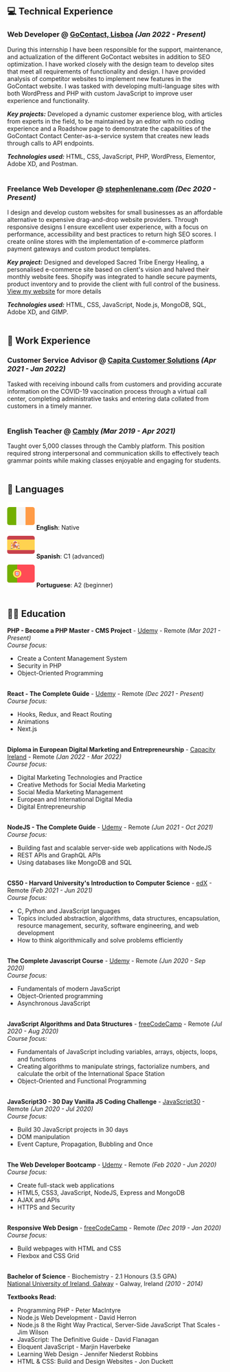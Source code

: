 ## 💻 <span class="header">Technical Experience</span>

### **<span class="position">Web Developer</span>** @ [GoContact, Lisboa](https://www.gocontact.com/) _(<span class="employment-dates">Jan 2022 - Present</span>)_ <br>

<span class="employment-description">During this internship I have been responsible for the support, maintenance, and actualization of the different GoContact websites in addition to SEO optimization. I have worked closely with the design team to develop sites that meet all requirements of functionality and design. I have provided analysis of competitor websites to implement new features in the GoContact website. I was tasked with developing multi-language sites with both WordPress and PHP with custom JavaScript to improve user experience and functionality. </span> <br>

**_<span class="key-projects-header">Key projects</span>:_** <span class="key-projects">Developed a dynamic customer experience blog, with articles from experts in the field, to be maintained by an editor with no coding experience and a Roadshow page to demonstrate the capabilities of the GoContact Contact Center-as-a-service system that creates new leads through calls to API endpoints.</span>

**_<span class="technology-used">Technologies used</span>:_** HTML, CSS, JavaScript, PHP, WordPress, Elementor, Adobe XD, <span class="and">and</span> Postman.
<br><br>

### **<span class="position">Freelance Web Developer</span>** @ [stephenlenane.com](https://www.stephenlenane.com) _(<span class="employment-dates">Dec 2020 - Present</span>)_ <br>

<span class="employment-description">I design and develop custom websites for small businesses as an affordable alternative to expensive drag-and-drop website providers. Through responsive designs I ensure excellent user experience, with a focus on performance, accessibility and best practices to return high SEO scores. I create online stores with the implementation of e-commerce platform payment gateways and custom product templates.</span> <br>

**_<span class="key-project-header">Key project</span>:_** <span class="key-projects">Designed and developed Sacred Tribe Energy Healing, a personalised e-commerce site based on client's vision and halved their monthly website fees. Shopify was integrated to handle secure payments, product inventory and to provide the client with full control of the business. <a href="https://www.stephenlenane.com"><span class="website-small">View my website</span></a> for more details</span>

**_<span class="technology-used">Technologies used</span>:_** HTML, CSS, JavaScript, Node.js, MongoDB, SQL, Adobe XD, <span class="and">and</span> GIMP.
<br><br>

## 💼 <span class="header">Work Experience</span>

### **<span class="position">Customer Service Advisor</span>** @ [Capita Customer Solutions](https://www.capitacustomersolutions.ie/) _(<span class="employment-dates">Apr 2021 - Jan 2022</span>)_ <br>

<span class="employment-description">Tasked with receiving inbound calls from customers and providing accurate information on the COVID-19 vaccination process through a virtual call center, completing administrative tasks and entering data collated from customers in a timely manner.</span>
<br><br>

### **<span class="position">English Teacher</span>** @ [Cambly](https://www.cambly.com/) _(<span class="employment-dates">Mar 2019 - Apr 2021</span>)_ <br>

<span class="employment-description">Taught over 5,000 classes through the Cambly platform. This position required strong interpersonal and communication skills to effectively teach grammar points while making classes enjoyable and engaging for students.</span>
<br><br>

## 💬 <span class="header">Languages</span>

<img class="language-flag" src="./assets/img/ireland.png"> **<span class="language-name">English</span>**: <span class="language-level">Native</span> <br>
<img class="language-flag" src="./assets/img/spain.png"> **<span class="language-name">Spanish</span>**: <span class="language-level">C1 (advanced)</span> <br>
<img class="language-flag" src="./assets/img/portugal.png"> **<span class="language-name">Portuguese</span>**: <span class="language-level">A2 (beginner)</span>
<br><br>

## 👨‍🎓 <span class="header">Education</span>

**PHP - Become a PHP Master - CMS Project** - [Udemy](https://www.udemy.com/course/php-for-complete-beginners-includes-msql-object-oriented/) - Remote _(<span class="course-dates">Mar 2021 - Present</span>)_ <br>
_<span class="course-focus">Course focus</span>:_ 
- <span class="course-description">Create a Content Management System</span> <br>
- <span class="course-description">Security in PHP</span> <br>
- <span class="course-description">Object-Oriented Programming</span>  <br><br>

**React - The Complete Guide** - [Udemy](https://www.udemy.com/course/react-the-complete-guide-incl-redux/) - Remote _(<span class="course-dates">Dec 2021 - Present</span>)_ <br>
_<span class="course-focus">Course focus</span>:_ 
- <span class="course-description">Hooks, Redux, and React Routing</span> <br>
- <span class="course-description">Animations</span> <br>
- <span class="course-description">Next.js</span>  <br><br>

**Diploma in European Digital Marketing and Entrepreneurship** - [Capacity Ireland](http://www.capacityireland.ie/digital-marketing) - Remote _(<span class="course-dates">Jan 2022 - Mar 2022</span>)_ <br>
_<span class="course-focus">Course focus</span>:_ 
- <span class="course-description">Digital Marketing Technologies and Practice</span>  <br>
- <span class="course-description">Creative Methods for Social Media Marketing</span> <br>
- <span class="course-description">Social Media Marketing Management</span> <br>
- <span class="course-description">European and International Digital Media</span> <br>
- <span class="course-description">Digital Entrepreneurship</span>  <br><br>

**NodeJS - The Complete Guide** - [Udemy](https://www.udemy.com/course/nodejs-the-complete-guide/) - Remote _(<span class="course-dates">Jun 2021 - Oct 2021</span>)_ <br>
_<span class="course-focus">Course focus</span>:_ 
- <span class="course-description">Building fast and scalable server-side web applications with NodeJS</span> <br>
- <span class="course-description">REST APIs and GraphQL APIs</span> <br>
- <span class="course-description">Using databases like MongoDB and SQL</span> <br><br>

**CS50 - Harvard University's Introduction to Computer Science** - [edX](https://www.edx.org/course/introduction-computer-science-harvardx-cs50x) - Remote _(<span class="course-dates">Feb 2021 - Jun 2021</span>)_ <br>
_<span class="course-focus">Course focus</span>:_ 
- <span class="course-description">C, Python and JavaScript languages</span> <br>
- <span class="course-description">Topics included abstraction, algorithms, data structures, encapsulation, resource management, security, software engineering, and web development</span> <br>
- <span class="course-description">How to think algorithmically and solve problems efficiently</span> <br><br>

**The Complete Javascript Course** - [Udemy](https://www.udemy.com/course/the-complete-javascript-course/) - Remote _(<span class="course-dates">Jun 2020 - Sep 2020</span>)_ <br>
_<span class="course-focus">Course focus</span>:_
- <span class="course-description">Fundamentals of modern JavaScript</span> <br>
- <span class="course-description">Object-Oriented programming</span> <br>
- <span class="course-description">Asynchronous JavaScript</span> <br><br>

**JavaScript Algorithms and Data Structures** - [freeCodeCamp](https://www.freecodecamp.org/learn/javascript-algorithms-and-data-structures/  ) - Remote _(<span class="course-dates">Jul 2020 - Aug 2020</span>)_ <br>
_<span class="course-focus">Course focus</span>:_ 
- <span class="course-description">Fundamentals of JavaScript including variables, arrays, objects, loops, and functions</span> <br>
- <span class="course-description">Creating algorithms to manipulate strings, factorialize numbers, and calculate the orbit of the International Space Station</span> <br>
- <span class="course-description">Object-Oriented and Functional Programming</span> <br><br>

**JavaScript30 - 30 Day Vanilla JS Coding Challenge** - [JavaScript30](https://javascript30.com/) - Remote _(<span class="course-dates">Jun 2020 - Jul 2020</span>)_ <br>
_<span class="course-focus">Course focus</span>:_
- <span class="course-description">Build 30 JavaScript projects in 30 days</span> <br>
- <span class="course-description">DOM manipulation</span> <br>
- <span class="course-description">Event Capture, Propagation, Bubbling and Once</span> <br><br>
 
**The Web Developer Bootcamp** - [Udemy](https://www.udemy.com/course/the-web-developer-bootcamp/) - Remote _(<span class="course-dates">Feb 2020 - Jun 2020</span>)_ <br>
_<span class="course-focus">Course focus</span>:_
- <span class="course-description">Create full-stack web applications</span> <br>
- <span class="course-description">HTML5, CSS3, JavaScript, NodeJS, Express and MongoDB</span> <br>
- <span class="course-description">AJAX and APIs</span> <br>
- <span class="course-description">HTTPS and Security</span> <br><br>

**Responsive Web Design** - [freeCodeCamp](https://www.freecodecamp.org/learn/responsive-web-design/) - Remote _(<span class="course-dates">Dec 2019 - Jan 2020</span>)_ <br>
 _<span class="course-focus">Course focus</span>:_
- <span class="course-description">Build webpages with HTML and CSS</span> <br>
- <span class="course-description">Flexbox and CSS Grid</span> <br><br>

**Bachelor of Science** - Biochemistry - 2.1 Honours (3.5 GPA)<br>
[National University of Ireland, Galway](https://www.nuigalway.ie/) - Galway, Ireland _(2010 - 2014)_

**<span class="textbooks-read">Textbooks Read</span>:**
- Programming PHP - Peter MacIntyre <br>
- Node.js Web Development - David Herron <br>
- Node.js 8 the Right Way Practical, Server-Side JavaScript That Scales - Jim Wilson <br>
- JavaScript: The Definitive Guide - David Flanagan <br>
- Eloquent JavaScript - Marjin Haverbeke <br>
- Learning Web Design - Jennifer Niederst Robbins <br>
- HTML & CSS: Build and Design Websites - Jon Duckett <br>
